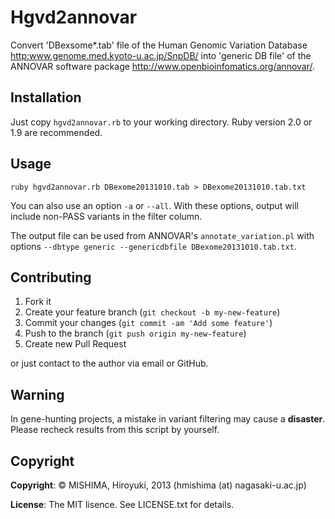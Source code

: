 # Hgvd2annovar

Convert 'DBexsome*.tab' file of the Human Genomic Variation Database <http:www.genome.med.kyoto-u.ac.jp/SnpDB/> into 'generic DB file' of the ANNOVAR software package <http://www.openbioinfomatics.org/annovar/>.

## Installation

Just copy `hgvd2annovar.rb` to your working directory. Ruby version 2.0 or 1.9 are recommended. 

## Usage

`ruby hgvd2annovar.rb DBexome20131010.tab > DBexome20131010.tab.txt`

You can also use an option `-a` or `--all`. With these options, output will include non-PASS variants in the filter column.

The output file can be used from ANNOVAR's `annotate_variation.pl` with options `--dbtype generic --genericdbfile DBexome20131010.tab.txt`.

## Contributing

1. Fork it
2. Create your feature branch (`git checkout -b my-new-feature`)
3. Commit your changes (`git commit -am 'Add some feature'`)
4. Push to the branch (`git push origin my-new-feature`)
5. Create new Pull Request

or just contact to the author via email or GitHub. 

## Warning
In gene-hunting projects, a mistake in variant filtering may cause a **disaster**. Please recheck results from this script by yourself. 

## Copyright
**Copyright**: &copy; MISHIMA, Hiroyuki, 2013 (hmishima (at) nagasaki-u.ac.jp)

**License**: The MIT lisence. See LICENSE.txt for details.

